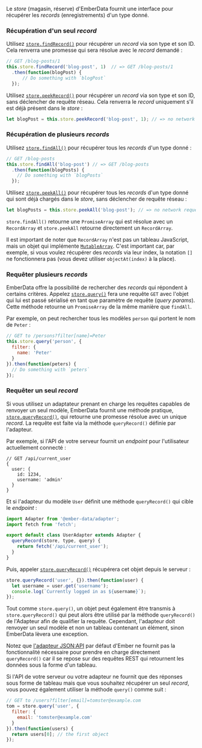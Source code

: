 Le _store_ (magasin, réserve) d'EmberData fournit une interface pour récupérer les _records_ (enregistrements) d'un type donné.

### Récupération d'un seul _record_

Utilisez [`store.findRecord()`](https://api.emberjs.com/ember-data/release/classes/Store/methods/findRecord?anchor=findRecord) pour récupérer un _record_ via son type et son ID.
Cela renverra une promesse qui sera résolue avec le _record_ demandé&nbsp;:

```javascript
// GET /blog-posts/1
this.store.findRecord('blog-post', 1)  // => GET /blog-posts/1
  .then(function(blogPost) {
      // Do something with `blogPost`
  });
```

Utilisez [`store.peekRecord()`](https://api.emberjs.com/ember-data/release/classes/Store/methods/peekRecord?anchor=peekRecord) pour récupérer un _record_ via son type et son ID, sans déclencher de requête réseau.
Cela renverra le _record_ uniquement s'il est déjà présent dans le _store_&nbsp;:

```javascript
let blogPost = this.store.peekRecord('blog-post', 1); // => no network request
```

### Récupération de plusieurs _records_

Utilisez [`store.findAll()`](https://api.emberjs.com/ember-data/release/classes/Store/methods/findAll?anchor=findAll) pour récupérer tous les _records_ d'un type donné&nbsp;:

```javascript
// GET /blog-posts
this.store.findAll('blog-post') // => GET /blog-posts
  .then(function(blogPosts) {
    // Do something with `blogPosts`
  });
```

Utilisez [`store.peekAll()`](https://api.emberjs.com/ember-data/release/classes/Store/methods/peekAll?anchor=peekAll) pour récupérer tous les _records_ d'un type donné qui sont déjà chargés dans le _store_, sans déclencher de requête réseau&nbsp;:

```javascript
let blogPosts = this.store.peekAll('blog-post'); // => no network request
```

`store.findAll()` retourne une `PromiseArray` qui est résolue avec un `RecordArray` et `store.peekAll` retourne directement un `RecordArray`.

Il est important de noter que `RecordArray` n'est pas un tableau JavaScript, mais un objet qui implémente [`MutableArray`](https://api.emberjs.com/ember/release/classes/MutableArray).
C'est important car, par exemple, si vous voulez récupérer des _records_ via leur index,
la notation `[]` ne fonctionnera pas (vous devez utiliser `objectAt(index)` à la place).

### Requêter plusieurs _records_

EmberData offre la possibilité de rechercher des _records_ qui répondent à certains critères.
Appelez [`store.query()`](https://api.emberjs.com/ember-data/release/classes/Store/methods/query?anchor=query) fera une requête `GET` avec l'objet qui lui est passé sérialisé en tant que paramètre de requête (_query params_).
Cette méthode retourne un `PromiseArray` de la même manière que `findAll`.

Par exemple, on peut rechercher tous les modèles `person` qui portent le nom de
`Peter`&nbsp;:

```javascript
// GET to /persons?filter[name]=Peter
this.store.query('person', {
  filter: {
    name: 'Peter'
  }
}).then(function(peters) {
  // Do something with `peters`
});
```

### Requêter un seul _record_

Si vous utilisez un adaptateur prenant en charge les requêtes capables de renvoyer un seul modèle,
EmberData fournit une méthode pratique, [`store.queryRecord()`](https://api.emberjs.com/ember-data/release/classes/Store/methods/queryRecord?anchor=queryRecord), qui retourne une promesse résolue avec un unique _record_.
La requête est faite via la méthode `queryRecord()` définie par l'adapteur.

Par exemple, si l'API de votre serveur fournit un _endpoint_ pour l'utilisateur actuellement connecté&nbsp;:

```text
// GET /api/current_user
{
  user: {
    id: 1234,
    username: 'admin'
  }
}
```

Et si l'adapteur du modèle `User` définit une méthode `queryRecord()` qui cible le _endpoint_&nbsp;:

```javascript {data-filename=app/adapters/user.js}
import Adapter from '@ember-data/adapter';
import fetch from 'fetch';

export default class UserAdapter extends Adapter {
  queryRecord(store, type, query) {
    return fetch('/api/current_user');
  }
}
```

Puis, appeler [`store.queryRecord()`](https://api.emberjs.com/ember-data/release/classes/Store/methods/queryRecord?anchor=queryRecord) récupérera cet objet depuis le serveur&nbsp;:

```javascript
store.queryRecord('user', {}).then(function(user) {
  let username = user.get('username');
  console.log(`Currently logged in as ${username}`);
});
```

Tout comme `store.query()`, un objet peut également être transmis à `store.queryRecord()` qui peut alors être utilisé par la méthode `queryRecord()` de l'Adapteur afin de qualifier la requête.
Cependant, l'adapteur doit renvoyer un seul modèle et non un tableau contenant un élément,
sinon EmberData lèvera une exception.

Notez que [l'adapteur JSON:API](https://api.emberjs.com/ember-data/release/classes/JSONAPIAdapter) par défaut d'Ember ne fournit pas la fonctionnalité nécessaire pour prendre en charge directement `queryRecord()` car il se repose sur des requêtes REST qui retournent les données sous la forme d'un tableau.

Si l'API de votre serveur ou votre adapteur ne fournit que des réponses sous forme de tableau mais que vous souhaitez récupérer un seul _record_, vous pouvez également utiliser la méthode `query()` comme suit&nbsp;:

```javascript
// GET to /users?filter[email]=tomster@example.com
tom = store.query('user', {
  filter: {
    email: 'tomster@example.com'
  }
}).then(function(users) {
  return users[0]; // the first object
});
```

<!-- eof - needed for pages that end in a code block  -->
